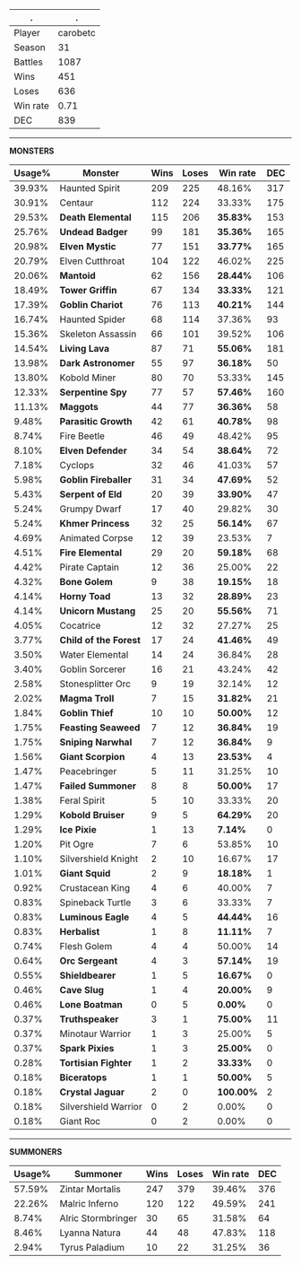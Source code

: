 .|.
|-|-
Player|carobetc
Season|31
Battles|1087
Wins|451
Loses|636
Win rate|0.71
DEC|839

---
**MONSTERS**

Usage%|Monster|Wins|Loses|Win rate|DEC|
-|-|-|-|-|-|
39.93%|Haunted Spirit|209|225|48.16%|317|
30.91%|Centaur|112|224|33.33%|175|
29.53%|**Death Elemental**|115|206|**35.83%**|153|
25.76%|**Undead Badger**|99|181|**35.36%**|165|
20.98%|**Elven Mystic**|77|151|**33.77%**|165|
20.79%|Elven Cutthroat|104|122|46.02%|225|
20.06%|**Mantoid**|62|156|**28.44%**|106|
18.49%|**Tower Griffin**|67|134|**33.33%**|121|
17.39%|**Goblin Chariot**|76|113|**40.21%**|144|
16.74%|Haunted Spider|68|114|37.36%|93|
15.36%|Skeleton Assassin|66|101|39.52%|106|
14.54%|**Living Lava**|87|71|**55.06%**|181|
13.98%|**Dark Astronomer**|55|97|**36.18%**|50|
13.80%|Kobold Miner|80|70|53.33%|145|
12.33%|**Serpentine Spy**|77|57|**57.46%**|160|
11.13%|**Maggots**|44|77|**36.36%**|58|
9.48%|**Parasitic Growth**|42|61|**40.78%**|98|
8.74%|Fire Beetle|46|49|48.42%|95|
8.10%|**Elven Defender**|34|54|**38.64%**|72|
7.18%|Cyclops|32|46|41.03%|57|
5.98%|**Goblin Fireballer**|31|34|**47.69%**|52|
5.43%|**Serpent of Eld**|20|39|**33.90%**|47|
5.24%|Grumpy Dwarf|17|40|29.82%|30|
5.24%|**Khmer Princess**|32|25|**56.14%**|67|
4.69%|Animated Corpse|12|39|23.53%|7|
4.51%|**Fire Elemental**|29|20|**59.18%**|68|
4.42%|Pirate Captain|12|36|25.00%|22|
4.32%|**Bone Golem**|9|38|**19.15%**|18|
4.14%|**Horny Toad**|13|32|**28.89%**|23|
4.14%|**Unicorn Mustang**|25|20|**55.56%**|71|
4.05%|Cocatrice|12|32|27.27%|25|
3.77%|**Child of the Forest**|17|24|**41.46%**|49|
3.50%|Water Elemental|14|24|36.84%|28|
3.40%|Goblin Sorcerer|16|21|43.24%|42|
2.58%|Stonesplitter Orc|9|19|32.14%|12|
2.02%|**Magma Troll**|7|15|**31.82%**|21|
1.84%|**Goblin Thief**|10|10|**50.00%**|12|
1.75%|**Feasting Seaweed**|7|12|**36.84%**|19|
1.75%|**Sniping Narwhal**|7|12|**36.84%**|9|
1.56%|**Giant Scorpion**|4|13|**23.53%**|4|
1.47%|Peacebringer|5|11|31.25%|10|
1.47%|**Failed Summoner**|8|8|**50.00%**|17|
1.38%|Feral Spirit|5|10|33.33%|20|
1.29%|**Kobold Bruiser**|9|5|**64.29%**|20|
1.29%|**Ice Pixie**|1|13|**7.14%**|0|
1.20%|Pit Ogre|7|6|53.85%|10|
1.10%|Silvershield Knight|2|10|16.67%|17|
1.01%|**Giant Squid**|2|9|**18.18%**|1|
0.92%|Crustacean King|4|6|40.00%|7|
0.83%|Spineback Turtle|3|6|33.33%|7|
0.83%|**Luminous Eagle**|4|5|**44.44%**|16|
0.83%|**Herbalist**|1|8|**11.11%**|7|
0.74%|Flesh Golem|4|4|50.00%|14|
0.64%|**Orc Sergeant**|4|3|**57.14%**|19|
0.55%|**Shieldbearer**|1|5|**16.67%**|0|
0.46%|**Cave Slug**|1|4|**20.00%**|9|
0.46%|**Lone Boatman**|0|5|**0.00%**|0|
0.37%|**Truthspeaker**|3|1|**75.00%**|11|
0.37%|Minotaur Warrior|1|3|25.00%|5|
0.37%|**Spark Pixies**|1|3|**25.00%**|0|
0.28%|**Tortisian Fighter**|1|2|**33.33%**|0|
0.18%|**Biceratops**|1|1|**50.00%**|5|
0.18%|**Crystal Jaguar**|2|0|**100.00%**|2|
0.18%|Silvershield Warrior|0|2|0.00%|0|
0.18%|Giant Roc|0|2|0.00%|0|

---
**SUMMONERS**

Usage%|Summoner|Wins|Loses|Win rate|DEC|
-|-|-|-|-|-|
57.59%|Zintar Mortalis|247|379|39.46%|376|
22.26%|Malric Inferno|120|122|49.59%|241|
8.74%|Alric Stormbringer|30|65|31.58%|64|
8.46%|Lyanna Natura|44|48|47.83%|118|
2.94%|Tyrus Paladium|10|22|31.25%|36|
